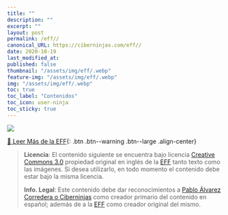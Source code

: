 ```yaml
---
title: ""
description: ""
excerpt: ""
layout: post
permalink: /eff//
canonical_URL: https://ciberninjas.com/eff//
date: 2020-10-19
last_modified_at:
published: false
thumbnail: "/assets/img/eff/.webp"
feature-img: "/assets/img/eff/.webp"
img: "/assets/img/eff/.webp"
toc: true
toc_label: "Contenidos"
toc_icon: user-ninja
toc_sticky: true
---
```



![](/assets/img/eff/.webp)

[📢 Leer Más de la EFF](/eff/){: .btn .btn--warning .btn--large .align-center}

> **Licencia**: El contenido siguiente se encuentra bajo licencia [Creative Commons 3.0](https://creativecommons.org/licenses/by-sa/3.0/deed.es) propiedad original en inglés de la [EFF](https://www.eff.org/gpc-privacy-badger) tanto texto como las imágenes. Si desea utilizarlo, en todo momento el contenido debe estar bajo la misma licencia.
> 
> **Info. Legal**: Este contenido debe dar reconocimientos a [Pablo Álvarez Corredera o Ciberninjas](https://kutt.it/ciberninjas) como creador primario del contenido en español; además de a la [EFF](https://kutt.it/eff) como creador original del mismo.